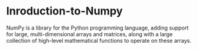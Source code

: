 # Inroduction-to-Numpy
NumPy is a library for the Python programming language, adding support for large, multi-dimensional arrays and matrices, along with a large collection of high-level mathematical functions to operate on these arrays.
